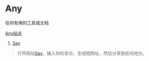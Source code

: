 # Any

任何有用的工具或文档 

[Any站点](https://any.cktime.tk)

1. [Say](./say/)

> 打开网站[Say](https://any.cktime.tk/say)，输入你的言论，生成短网址，然后分享到任何地方。